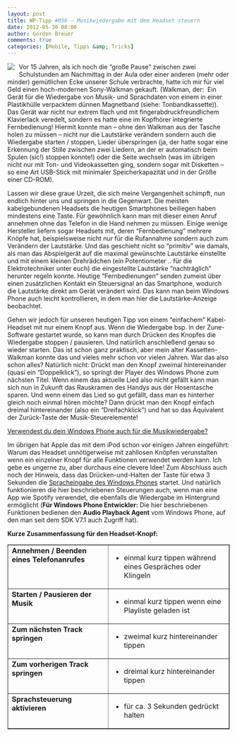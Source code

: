 ```yaml
---
layout: post
title: WP-Tipp #056 – Musikwiedergabe mit dem Headset steuern
date: 2012-05-30 08:00
author: Gordon Breuer
comments: true
categories: [Mobile, Tipps &amp; Tricks]
---
```

<p><img style="margin: 0px 10px 10px 0px; display: inline; float: left" align="left" src="http://anheledirwp.blob.core.windows.net/wordpress/2012/05/multimediamg.png" /></p>  <p>Vor 15 Jahren, als ich noch die “große Pause” zwischen zwei Schulstunden am Nachmittag in der Aula oder einer anderen (mehr oder minder) gemütlichen Ecke unserer Schule verbrachte, hatte ich mir für viel Geld einen hoch-modernen Sony-Walkman gekauft. (Walkman, der:&#160; Ein Gerät für die Wiedergabe von Musik- und Sprachdaten von einem in einer Plastikhülle verpacktem dünnen Magnetband (siehe: Tonbandkassette)). Das Gerät war nicht nur extrem flach und mit fingerabdruckfreundlichem Klavierlack veredelt, sondern es hatte eine im Kopfhörer integrierte Fernbedienung! Hiermit konnte man – ohne den Walkman aus der Tasche holen zu müssen – nicht nur die Lautstärke verändern sondern auch die Wiedergabe starten / stoppen, Lieder überspringen (ja, der hatte sogar eine Erkennung der Stille zwischen zwei Liedern, an der er automatisch beim Spulen (sic!) stoppen konnte!) oder die Seite wechseln (was im übrigen nicht nur mit Ton- und Videokassetten ging, sondern sogar mit Disketten – so eine Art USB-Stick mit minimaler Speicherkapazität und in der Größe einer CD-ROM).</p>  <p>Lassen wir diese graue Urzeit, die sich meine Vergangenheit schimpft, nun endlich hinter uns und springen in die Gegenwart. Die meisten kabelgebundenen Headsets die heutigen Smartphones beiliegen haben mindestens eine Taste. Für gewöhnlich kann man mit dieser einen Anruf annehmen ohne das Telefon in die Hand nehmen zu müssen. Einige wenige Hersteller liefern sogar Headsets mit, deren “Fernbedienung” mehrere Knöpfe hat, beispielsweise nicht nur für die Rufannahme sondern auch zum Verändern der Lautstärke. Und das geschieht nicht so “primitiv” wie damals, als man das Abspielgerät auf die maximal gewünschte Lautstärke einstellte und mit einem kleinen Drehrädchen (ein Potentiometer .. für die Elektrotechniker unter euch) die eingestellte Lautstärke “nachträglich” herunter regeln konnte. Heutige “Fernbedienungen” senden zumeist über einen zusätzlichen Kontakt ein Steuersignal an das Smartphone, wodurch die Lautstärke direkt am Gerät verändert wird. Das kann man beim Windows Phone auch leicht kontrollieren, in dem man hier die Lautstärke-Anzeige beobachtet.</p>  <p>Gehen wir jedoch für unseren heutigen Tipp von einem “einfachem” Kabel-Headset mit nur einem Knopf aus. Wenn die Wiedergabe bsp. in der Zune-Software gestartet wurde, so kann man durch Drücken des Knopfes die Wiedergabe stoppen / pausieren. Und natürlich anschließend genau so wieder starten. Das ist schon ganz praktisch, aber mein alter Kassetten-Walkman konnte das und vieles mehr schon vor vielen Jahren. War das also schon alles? Natürlich nicht: Drückt man den Knopf zweimal hintereinander (quasi ein “Doppelklick”), so springt der Player des Windows Phone zum nächsten Titel. Wenn einem das aktuelle Lied also nicht gefällt kann man sich nun in Zukunft das Rauskramen des Handys aus der Hosentasche sparen. Und wenn einem das Lied so gut gefällt, dass man es hinterher gleich noch einmal hören möchte? Dann drückt man den Knopf einfach dreimal hintereinander (also ein “Dreifachklick”) und hat so das Äquivalent der Zurück-Taste der Musik-Steuerelemente!</p> <script type="text/javascript" charset="utf-8" src="http://static.polldaddy.com/p/6272303.js"></script><noscript><a href="http://polldaddy.com/poll/6272303/">Verwendest du dein Windows Phone auch für die Musikwiedergabe?</a></noscript>   <p>Im übrigen hat Apple das mit dem iPod schon vor einigen Jahren eingeführt: Warum das Headset unnötigerweise mit zahllosen Knöpfen verunstalten wenn ein einzelner Knopf für alle Funktionen verwendet werden kann. Ich gebe es ungerne zu, aber durchaus eine clevere Idee! Zum Abschluss auch noch der Hinweis, dass das Drücken-und-Halten der Taste für etwa 3 Sekunden die <a href="/post/2011/10/13/WP-Tipp-029-&ndash;-Viele-Kleinigkeiten-die-das-Gesamtbild-abrunden.aspx">Spracheingabe des Windows Phones</a> startet. Und natürlich funktionieren die hier beschriebenen Steuerungen auch, wenn man eine App wie Spotify verwendet, die ebenfalls die Wiedergabe im Hintergrund ermöglicht (<strong>Für Windows Phone Entwickler:</strong> Die hier beschriebenen Funktionen bedienen den <strong>Audio Playback Agent</strong> vom Windows Phone, auf den man seit dem SDK V7.1 auch Zugriff hat).</p>  <p><strong>Kurze Zusammenfassung für den Headset-Knopf:</strong></p>  <table border="1" cellspacing="0" cellpadding="2" width="490"><tbody>     <tr>       <td valign="top" width="218"><strong>Annehmen / Beenden eines Telefonanrufes</strong></td>        <td valign="top" width="270">         <ul>           <li>einmal kurz tippen während eines Gespräches oder Klingeln </li>         </ul>       </td>     </tr>      <tr>       <td valign="top" width="218"><strong>Starten / Pausieren der Musik</strong></td>        <td valign="top" width="270">         <ul>           <li>einmal kurz tippen wenn eine Playliste geladen ist </li>         </ul>       </td>     </tr>      <tr>       <td valign="top" width="218"><strong>Zum nächsten Track springen</strong></td>        <td valign="top" width="270">         <ul>           <li>zweimal kurz hintereinander tippen </li>         </ul>       </td>     </tr>      <tr>       <td valign="top" width="218"><strong>Zum vorherigen Track springen</strong></td>        <td valign="top" width="270">         <ul>           <li>dreimal kurz hintereinander tippen </li>         </ul>       </td>     </tr>      <tr>       <td valign="top" width="218"><strong>Sprachsteuerung aktivieren</strong></td>        <td valign="top" width="270">         <ul>           <li>für ca. 3 Sekunden gedrückt halten </li>         </ul>       </td>     </tr>   </tbody></table>
